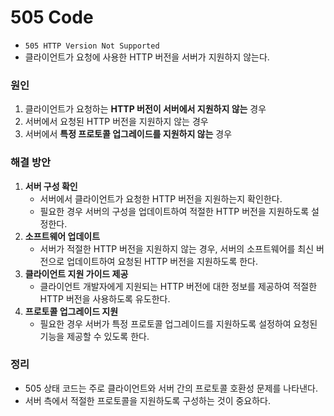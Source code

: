 # 505 Code
* `505 HTTP Version Not Supported`
* 클라이언트가 요청에 사용한 HTTP 버전을 서버가 지원하지 않는다.
### 원인
1. 클라이언트가 요청하는 **HTTP 버전이 서버에서 지원하지 않는** 경우
2. 서버에서 요청된 HTTP 버전을 지원하지 않는 경우
3. 서버에서 **특정 프로토콜 업그레이드를 지원하지 않는** 경우

### 해결 방안
1. **서버 구성 확인**
    * 서버에서 클라이언트가 요청한 HTTP 버전을 지원하는지 확인한다.
    * 필요한 경우 서버의 구성을 업데이트하여 적절한 HTTP 버전을 지원하도록 설정한다.
2. **소프트웨어 업데이트**
    * 서버가 적절한 HTTP 버전을 지원하지 않는 경우, 서버의 소프트웨어를 최신 버전으로 업데이트하여 요청된 HTTP 버전을 지원하도록 한다.
3. **클라이언트 지원 가이드 제공**
    * 클라이언트 개발자에게 지원되는 HTTP 버전에 대한 정보를 제공하여 적절한 HTTP 버전을 사용하도록 유도한다.
4. **프로토콜 업그레이드 지원**
    * 필요한 경우 서버가 특정 프로토콜 업그레이드를 지원하도록 설정하여 요청된 기능을 제공할 수 있도록 한다.

### 정리
* 505 상태 코드는 주로 클라이언트와 서버 간의 프로토콜 호환성 문제를 나타낸다.
* 서버 측에서 적절한 프로토콜을 지원하도록 구성하는 것이 중요하다.
